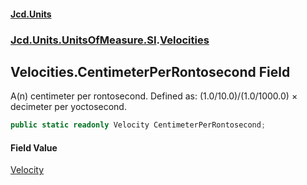 #### [Jcd.Units](index.md 'index')
### [Jcd.Units.UnitsOfMeasure.SI](Jcd.Units.UnitsOfMeasure.SI.md 'Jcd.Units.UnitsOfMeasure.SI').[Velocities](Velocities.md 'Jcd.Units.UnitsOfMeasure.SI.Velocities')

## Velocities.CentimeterPerRontosecond Field

A(n) centimeter per rontosecond. Defined as: (1.0/10.0)/(1.0/1000.0) × decimeter per yoctosecond.

```csharp
public static readonly Velocity CentimeterPerRontosecond;
```

#### Field Value
[Velocity](Velocity.md 'Jcd.Units.UnitTypes.Velocity')